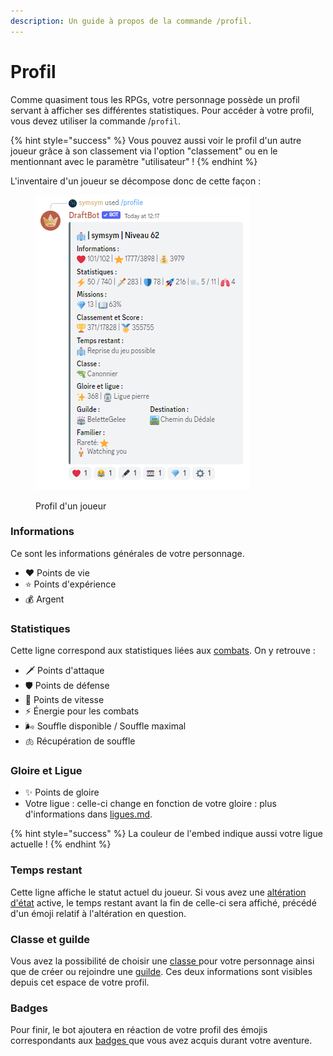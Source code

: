 ```yaml
---
description: Un guide à propos de la commande /profil.
---
```


# Profil

Comme quasiment tous les RPGs, votre personnage possède un profil servant à afficher ses différentes statistiques. Pour accéder à votre profil, vous devez utiliser la commande /`profil`.

{% hint style="success" %}
Vous pouvez aussi voir le profil d'un autre joueur grâce à son classement via l'option "classement" ou en le mentionnant avec le paramètre "utilisateur" !
{% endhint %}

L'inventaire d'un joueur se décompose donc de cette façon :

<figure><img src="../.gitbook/assets/Capture d’écran 2023-03-20 121841.png" alt=""><figcaption><p>Profil d'un joueur</p></figcaption></figure>

### Informations

Ce sont les informations générales de votre personnage.

* :heart: Points de vie
* :star: Points d'expérience
* :moneybag: Argent

### Statistiques

Cette ligne correspond aux statistiques liées aux [combats](combats.md). On y retrouve :

* :dagger: Points d'attaque
* :shield: Points de défense
* :rocket: Points de vitesse
* :zap: Énergie pour les combats
* 🌬  Souffle disponible / Souffle maximal
* :lungs: Récupération de souffle

### Gloire et Ligue

* :sparkles: Points de gloire
* Votre ligue : celle-ci change en fonction de votre gloire : plus d'informations dans [ligues.md](ligues.md "mention").

{% hint style="success" %}
La couleur de l'embed indique aussi votre ligue actuelle !
{% endhint %}

### Temps restant

Cette ligne affiche le statut actuel du joueur. Si vous avez une [altération d'état](alterations-detat.md) active, le temps restant avant la fin de celle-ci sera affiché, précédé d'un émoji relatif à l'altération en question.

### Classe et guilde

Vous avez la possibilité de choisir une [classe ](classes.md)pour votre personnage ainsi que de créer ou rejoindre une [guilde](guildes.md). Ces deux informations sont visibles depuis cet espace de votre profil.

### Badges

Pour finir, le bot ajoutera en réaction de votre profil des émojis correspondants aux [badges ](../notions-avancees/badges.md)que vous avez acquis durant votre aventure.
